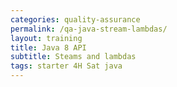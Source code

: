 ```yaml
---
categories: quality-assurance
permalink: /qa-java-stream-lambdas/
layout: training
title: Java 8 API
subtitle: Steams and lambdas
tags: starter 4H Sat java
---
```

